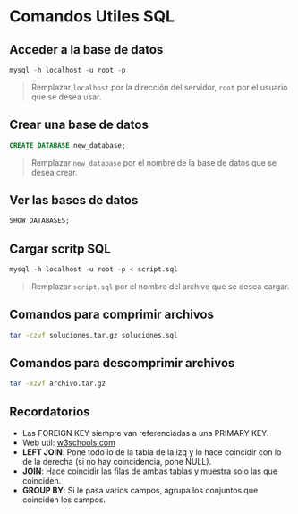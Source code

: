 # Comandos Utiles SQL

## Acceder a la base de datos

```sql
mysql -h localhost -u root -p
```

> Remplazar `localhost` por la dirección del servidor, `root` por el usuario que se desea usar.

## Crear una base de datos

```sql
CREATE DATABASE new_database;
```

> Remplazar `new_database` por el nombre de la base de datos que se desea crear.

## Ver las bases de datos

```sql
SHOW DATABASES;
```

## Cargar scritp SQL

```sql
mysql -h localhost -u root -p < script.sql
```

> Remplazar `script.sql` por el nombre del archivo que se desea cargar.

## Comandos para comprimir archivos

```bash
tar -czvf soluciones.tar.gz soluciones.sql
```

## Comandos para descomprimir archivos

```bash
tar -xzvf archivo.tar.gz
```

## Recordatorios

- Las FOREIGN KEY siempre van referenciadas a una PRIMARY KEY.
- Web util: [w3schools.com](https://www.w3schools.com/sql/)
- **LEFT JOIN**: Pone todo lo de la tabla de la izq y
  lo hace coincidir con lo de la derecha
  (si no hay coincidencia, pone NULL).
- **JOIN**: Hace coincidir las filas de ambas tablas y
  muestra solo las que coinciden.
- **GROUP BY**: Si le pasa varios campos, agrupa los conjuntos que coinciden los campos.

